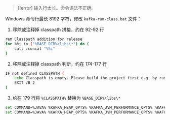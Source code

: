 >[!error] 输入行太长。命令语法不正确。

Windows 命令行最长 8192 字符，修改 `kafka-run-class.bat` 文件：

1. 移除或注释掉 classpath 拼接，约在 92-92 行

```bash
rem Classpath addition for release
for %%i in ("%BASE_DIR%\libs\*") do (
	call :concat "%%i"
)
```

2. 移除或注释掉 classpath 判断，约在 174-177 行

```bash
IF not defined CLASSPATH (
	echo Classpath is empty. Please build the project first e.g. by running 'gradlew jarAll'
	EXIT /B 2
)
```

3. 约在 179 行将 `%CLASSPATH%` 替换为 `%BASE_DIR%\libs\*`

```bash
set COMMAND=%JAVA% %KAFKA_HEAP_OPTS% %KAFKA_JVM_PERFORMANCE_OPTS% %KAFKA_JMX_OPTS% %KAFKA_LOG4J_OPTS% -cp "%CLASSPATH%" %KAFKA_OPTS% %*
set COMMAND=%JAVA% %KAFKA_HEAP_OPTS% %KAFKA_JVM_PERFORMANCE_OPTS% %KAFKA_JMX_OPTS% %KAFKA_LOG4J_OPTS% -cp %BASE_DIR%\libs\* %KAFKA_OPTS% %*
```